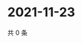 # 2021-11-23

共 0 条

<!-- BEGIN WEIBO -->
<!-- 最后更新时间 Tue Nov 23 2021 22:13:43 GMT+0800 (China Standard Time) -->

<!-- END WEIBO -->
